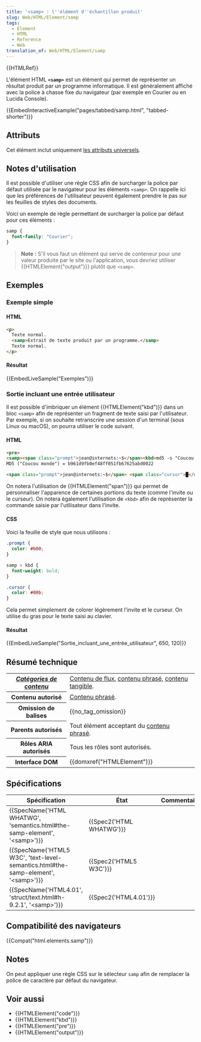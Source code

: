 ```yaml
---
title: '<samp> : l''élément d''échantillon produit'
slug: Web/HTML/Element/samp
tags:
  - Element
  - HTML
  - Reference
  - Web
translation_of: Web/HTML/Element/samp
---
```

{{HTMLRef}}

L'élément HTML **`<samp>`** est un élément qui permet de représenter un résultat produit par un programme informatique. Il est généralement affiché avec la police à chasse fixe du navigateur (par exemple en Courier ou en Lucida Console).

{{EmbedInteractiveExample("pages/tabbed/samp.html", "tabbed-shorter")}}

## Attributs

Cet élément inclut uniquement [les attributs universels](/fr/docs/Web/HTML/Attributs_universels).

## Notes d'utilisation

Il est possible d'utiliser une règle CSS afin de surcharger la police par défaut utilisée par le navigateur pour les éléments `<samp>`. On rappelle ici que les préférences de l'utilisateur peuvent également prendre le pas sur les feuilles de styles des documents.

Voici un exemple de règle permettant de surcharger la police par défaut pour ces éléments :

```css
samp {
  font-family: "Courier";
}
```

> **Note :** S'il vous faut un élément qui serve de conteneur pour une valeur produite par le site ou l'application, vous devriez utiliser {{HTMLElement("output")}} plutôt que `<samp>`.

## Exemples

### Exemple simple

#### HTML

```html
<p>
  Texte normal.
  <samp>Extrait de texte produit par un programme.</samp>
  Texte normal.
</p>
```

#### Résultat

{{EmbedLiveSample("Exemples")}}

### Sortie incluant une entrée utilisateur

Il est possible d'imbriquer un élément {{HTMLElement("kbd")}} dans un bloc `<samp>` afin de représenter un fragment de texte saisi par l'utilisateur. Par exemple, si on souhaite retranscrire une session d'un terminal (sous Linux ou macOS), on pourra utiliser le code suivant.

#### HTML

```html
<pre>
<samp><span class="prompt">jean@internets:~$</span><kbd>md5 -s "Coucou monde"</kbd>
MD5 ("Coucou monde") = b961d9fb0ef48ff051fb67625abd0022

<span class="prompt">jean@internets:~$</span> <span class="cursor">█</span></samp></pre>
```

On notera l'utilisation de {{HTMLElement("span")}} qui permet de personnaliser l'apparence de certaines portions du texte (comme l'invite ou le curseur). On notera également l'utilisation de `<kbd>` afin de représenter la commande saisie par l'utilisateur dans l'invite.

#### CSS

Voici la feuille de style que nous utilisons :

```css
.prompt {
  color: #b00;
}

samp > kbd {
  font-weight: bold;
}

.cursor {
  color: #00b;
}
```

Cela permet simplement de colorer légèrement l'invite et le curseur. On utilise du gras pour le texte saisi au clavier.

#### Résultat

{{EmbedLiveSample("Sortie_incluant_une_entrée_utilisateur", 650, 120)}}

## Résumé technique

<table class="properties">
  <tbody>
    <tr>
      <th scope="row">
        <dfn
          ><a href="/fr/docs/Web/HTML/Catégorie_de_contenu"
            >Catégories de contenu</a
          ></dfn
        >
      </th>
      <td>
        <a href="/fr/docs/Web/HTML/Catégorie_de_contenu#Contenu_de_flux"
          >Contenu de flux</a
        >,
        <a
          href="/fr/docs/Web/HTML/Cat%C3%A9gorie_de_contenu#Contenu_phras.C3.A9"
          >contenu phrasé</a
        >,
        <a href="/fr/docs/Web/HTML/Catégorie_de_contenu#Contenu_tangible"
          >contenu tangible</a
        >.
      </td>
    </tr>
    <tr>
      <th scope="row">Contenu autorisé</th>
      <td>
        <a
          href="/fr/docs/Web/HTML/Cat%C3%A9gorie_de_contenu#Contenu_phras.C3.A9"
          >Contenu phrasé</a
        >.
      </td>
    </tr>
    <tr>
      <th scope="row">Omission de balises</th>
      <td>{{no_tag_omission}}</td>
    </tr>
    <tr>
      <th scope="row">Parents autorisés</th>
      <td>
        Tout élément acceptant du
        <a
          href="/fr/docs/Web/HTML/Cat%C3%A9gorie_de_contenu#Contenu_phras.C3.A9"
          >contenu phrasé</a
        >.
      </td>
    </tr>
    <tr>
      <th scope="row">Rôles ARIA autorisés</th>
      <td>Tous les rôles sont autorisés.</td>
    </tr>
    <tr>
      <th scope="row">Interface DOM</th>
      <td>{{domxref("HTMLElement")}}</td>
    </tr>
  </tbody>
</table>

## Spécifications

| Spécification                                                                                                        | État                             | Commentaires |
| -------------------------------------------------------------------------------------------------------------------- | -------------------------------- | ------------ |
| {{SpecName('HTML WHATWG', 'semantics.html#the-samp-element', '&lt;samp&gt;')}}             | {{Spec2('HTML WHATWG')}} |              |
| {{SpecName('HTML5 W3C', 'text-level-semantics.html#the-samp-element', '&lt;samp&gt;')}} | {{Spec2('HTML5 W3C')}}     |              |
| {{SpecName('HTML4.01', 'struct/text.html#h-9.2.1', '&lt;samp&gt;')}}                         | {{Spec2('HTML4.01')}}     |              |

## Compatibilité des navigateurs

{{Compat("html.elements.samp")}}

## Notes

On peut appliquer une règle CSS sur le sélecteur `samp` afin de remplacer la police de caractère par défaut du navigateur.

## Voir aussi

- {{HTMLElement("code")}}
- {{HTMLElement("kbd")}}
- {{HTMLElement("pre")}}
- {{HTMLElement("output")}}
